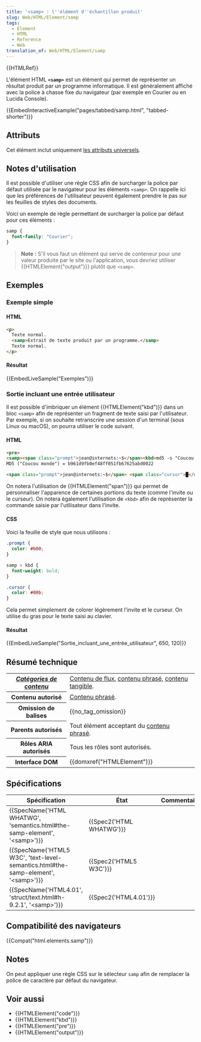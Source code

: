 ```yaml
---
title: '<samp> : l''élément d''échantillon produit'
slug: Web/HTML/Element/samp
tags:
  - Element
  - HTML
  - Reference
  - Web
translation_of: Web/HTML/Element/samp
---
```

{{HTMLRef}}

L'élément HTML **`<samp>`** est un élément qui permet de représenter un résultat produit par un programme informatique. Il est généralement affiché avec la police à chasse fixe du navigateur (par exemple en Courier ou en Lucida Console).

{{EmbedInteractiveExample("pages/tabbed/samp.html", "tabbed-shorter")}}

## Attributs

Cet élément inclut uniquement [les attributs universels](/fr/docs/Web/HTML/Attributs_universels).

## Notes d'utilisation

Il est possible d'utiliser une règle CSS afin de surcharger la police par défaut utilisée par le navigateur pour les éléments `<samp>`. On rappelle ici que les préférences de l'utilisateur peuvent également prendre le pas sur les feuilles de styles des documents.

Voici un exemple de règle permettant de surcharger la police par défaut pour ces éléments :

```css
samp {
  font-family: "Courier";
}
```

> **Note :** S'il vous faut un élément qui serve de conteneur pour une valeur produite par le site ou l'application, vous devriez utiliser {{HTMLElement("output")}} plutôt que `<samp>`.

## Exemples

### Exemple simple

#### HTML

```html
<p>
  Texte normal.
  <samp>Extrait de texte produit par un programme.</samp>
  Texte normal.
</p>
```

#### Résultat

{{EmbedLiveSample("Exemples")}}

### Sortie incluant une entrée utilisateur

Il est possible d'imbriquer un élément {{HTMLElement("kbd")}} dans un bloc `<samp>` afin de représenter un fragment de texte saisi par l'utilisateur. Par exemple, si on souhaite retranscrire une session d'un terminal (sous Linux ou macOS), on pourra utiliser le code suivant.

#### HTML

```html
<pre>
<samp><span class="prompt">jean@internets:~$</span><kbd>md5 -s "Coucou monde"</kbd>
MD5 ("Coucou monde") = b961d9fb0ef48ff051fb67625abd0022

<span class="prompt">jean@internets:~$</span> <span class="cursor">█</span></samp></pre>
```

On notera l'utilisation de {{HTMLElement("span")}} qui permet de personnaliser l'apparence de certaines portions du texte (comme l'invite ou le curseur). On notera également l'utilisation de `<kbd>` afin de représenter la commande saisie par l'utilisateur dans l'invite.

#### CSS

Voici la feuille de style que nous utilisons :

```css
.prompt {
  color: #b00;
}

samp > kbd {
  font-weight: bold;
}

.cursor {
  color: #00b;
}
```

Cela permet simplement de colorer légèrement l'invite et le curseur. On utilise du gras pour le texte saisi au clavier.

#### Résultat

{{EmbedLiveSample("Sortie_incluant_une_entrée_utilisateur", 650, 120)}}

## Résumé technique

<table class="properties">
  <tbody>
    <tr>
      <th scope="row">
        <dfn
          ><a href="/fr/docs/Web/HTML/Catégorie_de_contenu"
            >Catégories de contenu</a
          ></dfn
        >
      </th>
      <td>
        <a href="/fr/docs/Web/HTML/Catégorie_de_contenu#Contenu_de_flux"
          >Contenu de flux</a
        >,
        <a
          href="/fr/docs/Web/HTML/Cat%C3%A9gorie_de_contenu#Contenu_phras.C3.A9"
          >contenu phrasé</a
        >,
        <a href="/fr/docs/Web/HTML/Catégorie_de_contenu#Contenu_tangible"
          >contenu tangible</a
        >.
      </td>
    </tr>
    <tr>
      <th scope="row">Contenu autorisé</th>
      <td>
        <a
          href="/fr/docs/Web/HTML/Cat%C3%A9gorie_de_contenu#Contenu_phras.C3.A9"
          >Contenu phrasé</a
        >.
      </td>
    </tr>
    <tr>
      <th scope="row">Omission de balises</th>
      <td>{{no_tag_omission}}</td>
    </tr>
    <tr>
      <th scope="row">Parents autorisés</th>
      <td>
        Tout élément acceptant du
        <a
          href="/fr/docs/Web/HTML/Cat%C3%A9gorie_de_contenu#Contenu_phras.C3.A9"
          >contenu phrasé</a
        >.
      </td>
    </tr>
    <tr>
      <th scope="row">Rôles ARIA autorisés</th>
      <td>Tous les rôles sont autorisés.</td>
    </tr>
    <tr>
      <th scope="row">Interface DOM</th>
      <td>{{domxref("HTMLElement")}}</td>
    </tr>
  </tbody>
</table>

## Spécifications

| Spécification                                                                                                        | État                             | Commentaires |
| -------------------------------------------------------------------------------------------------------------------- | -------------------------------- | ------------ |
| {{SpecName('HTML WHATWG', 'semantics.html#the-samp-element', '&lt;samp&gt;')}}             | {{Spec2('HTML WHATWG')}} |              |
| {{SpecName('HTML5 W3C', 'text-level-semantics.html#the-samp-element', '&lt;samp&gt;')}} | {{Spec2('HTML5 W3C')}}     |              |
| {{SpecName('HTML4.01', 'struct/text.html#h-9.2.1', '&lt;samp&gt;')}}                         | {{Spec2('HTML4.01')}}     |              |

## Compatibilité des navigateurs

{{Compat("html.elements.samp")}}

## Notes

On peut appliquer une règle CSS sur le sélecteur `samp` afin de remplacer la police de caractère par défaut du navigateur.

## Voir aussi

- {{HTMLElement("code")}}
- {{HTMLElement("kbd")}}
- {{HTMLElement("pre")}}
- {{HTMLElement("output")}}
